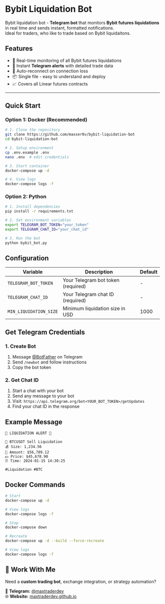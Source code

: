 # Bybit Liquidation Bot

Bybit liquidation bot - **Telegram bot** that monitors **Bybit futures liquidations** in real time and sends instant, formatted notifications.  
Ideal for traders, who like to trade based on Bybit liquidaitons.

## Features

- 🔴 Real-time monitoring of all Bybit futures liquidations
- 📱 Instant **Telegram alerts** with detailed trade data
- 🔄 Auto-reconnect on connection loss
- 📦 Single file - easy to understand and deploy
- 📈 Covers all Linear futures contracts

---

## Quick Start

### Option 1: Docker (Recommended)


```bash
# 1. Clone the repository
git clone https://github.com/maxser0v/bybit-liquidation-bot
cd bybit-liquidation-bot

# 2. Setup environment
cp .env.example .env
nano .env  # edit credentials

# 3. Start container
docker-compose up -d

# 4. View logs
docker-compose logs -f
```

### Option 2: Python

```bash
# 1. Install dependencies
pip install -r requirements.txt

# 2. Set environment variables
export TELEGRAM_BOT_TOKEN="your_token"
export TELEGRAM_CHAT_ID="your_chat_id"

# 3. Run the bot
python bybit_bot.py
```

## Configuration

| Variable | Description | Default |
|----------|-------------|---------|
| `TELEGRAM_BOT_TOKEN` | Your Telegram bot token (required) | - |
| `TELEGRAM_CHAT_ID` | Your Telegram chat ID (required) | - |
| `MIN_LIQUIDATION_SIZE` | Minimum liquidation size in USD | 1000 |

## Get Telegram Credentials

### 1. Create Bot
1. Message [@BotFather](https://t.me/BotFather) on Telegram
2. Send `/newbot` and follow instructions
3. Copy the bot token

### 2. Get Chat ID
1. Start a chat with your bot
2. Send any message to your bot
3. Visit: `https://api.telegram.org/bot<YOUR_BOT_TOKEN>/getUpdates`
4. Find your chat ID in the response

## Example Message

```
🚨 LIQUIDATION ALERT 🚨

🔴 BTCUSDT Sell Liquidation
💰 Size: 1,234.56
💸 Amount: $56,789.12
💵 Price: $45,678.90
⏰ Time: 2024-01-15 14:30:25

#Liquidation #BTC
```

## Docker Commands

```bash
# Start
docker-compose up -d

# View logs
docker-compose logs -f

# Stop
docker-compose down

# Recreate
docker-compose up -d --build --force-recreate

# View logs
docker-compose logs -f
```

## 💼 Work With Me

Need a **custom trading bot**, exchange integration, or strategy automation?  

📩 **Telegram:** [@maxtraderdev](https://t.me/maxtraderdev)  
🌐 **Website:** [maxtraderdev.github.io](https://maxtraderdev.github.io)
